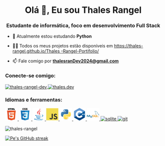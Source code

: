 <h1 align="center">Olá 👋, Eu sou Thales Rangel</h1>
<h3 align="center">Estudante de informática, foco em desenvolvimento Full Stack</h3>

- 🌱 Atualmente estou estudando **Python**

- 👨‍💻 Todos os meus projetos estão disponíveis em [https://thales-rangel.github.io/Thales -Rangel-Portifolio/](https://thales-rangel.github.io/Thales-Rangel-Portifolio/)

- 📫 Fale comigo por **thalesranDev2024@gmail.com**

<h3 align="left">Conecte-se comigo:</h3>
<p align="left">
  <a href="https://www.linkedin.com/in/thales-rangel-dev/" target="blank">
    <img align="center" src="https://raw.githubusercontent.com/rahuldkjain/github-profile-readme-generator/master/src/images/icons/Social/linked-in-alt.svg" alt="thales-rangel-dev" height="30" width=" 40">
  </a>
  <a href="https://instagram.com/thales.dev" target="blank">
    <img align="center" src="https://raw.githubusercontent.com/rahuldkjain/github-profile-readme-generator/master/src/images/icons/Social/instagram.svg" alt="thales.dev" height="30" width="40" />
  </a>
</p>

<h3 align="left">Idiomas e ferramentas:</h3>
<p align="left"> 
  <a href="https://www.w3.org/html/" target="_blank" rel="noreferrer"> 
    <img src="https://raw.githubusercontent.com/devicons/devicon/master/icons/html5/html5-original-wordmark.svg" alt="html5" width="40" height="40"/> 
  </a>
  
  <a href="https://www.w3schools.com/css/" target="_blank" rel="noreferrer"> 
    <img src="https://raw.githubusercontent.com/devicons/devicon/master/icons/css3/css3-original-wordmark.svg" alt="css3" width="40" height="40"/> 
  </a>
  
  <a href="https://www.java.com" target="_blank" rel="noreferrer"> 
    <img src="https://raw.githubusercontent.com/devicons/devicon/master/icons/java/java-original.svg" alt="java" width="40" altura ="40"/> 
  </a>
  
  <a href="https://developer.mozilla.org/en-US/docs/Web/JavaScript" target="_blank" rel="noreferrer"> 
    <img src= "https://raw.githubusercontent.com/devicons/devicon/master/icons/javascript/javascript-original.svg" alt="javascript" width="40" height="40"/> 
  </a> 
  
  <a href="https://www.python.org" target="_blank" rel ="noreferrer"> 
    <img src="https://raw.githubusercontent.com/devicons/devicon/master/icons/python/python-original.svg" alt="python" width="40" height="40 "/> 
  </a> 
  
  <a href="https://www.w3schools.com/cpp/" target="_blank" rel="noreferrer"> 
    <img src="https://raw.githubusercontent.com/devicons/devicon/master/icons/cplusplus/cplusplus-original.svg" alt="cplusplus" width="40" height="40"/> 
  </a> 
  
  <a href="https://www.mysql.com/" target="_blank" rel="noreferrer"> 
    <img src="https://raw.githubusercontent.com/devicons/devicon/master/icons/mysql/mysql-original-wordmark.svg" alt="mysql" width="40" height="40"/> 
  </a> 
  
  <a href="https://www.sqlite.org/" target="_blank" rel="noreferrer"> 
    <img src="https://www.vectorlogo.zone/logos/sqlite/sqlite-icon.svg" alt="sqlite" width="40" height="40"/> 
  </a> 
  
  <a href="https://git-scm.com/" target="_blank" rel="noreferrer"> 
    <img src="https://www.vectorlogo.zone/logos/git-scm/git-scm-icon.svg" alt="git" width="40" height="40"/> 
  </a> 
</p>

<p>
  <img align="center" src="https://github-readme-stats.vercel.app/api/top-langs?username=thales-rangel&show_icons=true&locale=en&layout=compact&theme=chartreuse-dark" alt="thales-rangel" />
</p>

<a href="https://github.com/thales-rangel">
    <img src="https://github-readme-stats.vercel.app/api?username=thales-rangel&show_icons=true&hide=contribs,prs&cache_seconds=86400&theme=chartreuse-dark" alt="Pe's GitHub streak"/>
</a>
